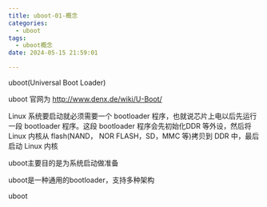```yaml
---
title: uboot-01-概念
categories:
  - uboot
tags:
  - uboot概念
date: 2024-05-15 21:59:01

---
```


uboot(Universal Boot Loader)

uboot 官网为 http://www.denx.de/wiki/U-Boot/

Linux 系统要启动就必须需要一个 bootloader 程序，也就说芯片上电以后先运行一段
bootloader 程序。这段 bootloader 程序会先初始化DDR 等外设，然后将 Linux 内核从 flash(NAND，
NOR FLASH，SD，MMC 等)拷贝到 DDR 中，最后启动 Linux 内核

uboot主要目的是为系统启动做准备

uboot是一种通用的bootloader，支持多种架构







uboot



